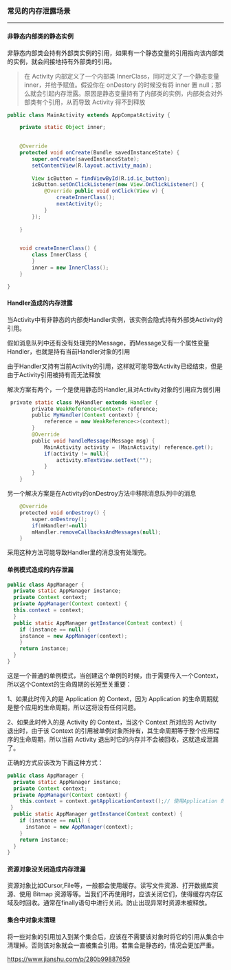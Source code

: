 ### 常见的内存泄露场景

------

#### 非静态内部类的静态实例

非静态内部类会持有外部类实例的引用，如果有一个静态变量的引用指向该内部类的实例，就会间接地持有外部类的引用。

> 在 Activity 内部定义了一个内部类 InnerClass，同时定义了一个静态变量 inner，并给予赋值。假设你在 onDestory 的时候没有将 inner 置 null；那么就会引起内存泄露。原因是静态变量持有了内部类的实例，内部类会对外部类有个引用，从而导致 Activity 得不到释放

```java
public class MainActivity extends AppCompatActivity {

    private static Object inner;
   

    @Override
    protected void onCreate(Bundle savedInstanceState) {
        super.onCreate(savedInstanceState);
        setContentView(R.layout.activity_main);
      
        View icButton = findViewById(R.id.ic_button);
        icButton.setOnClickListener(new View.OnClickListener() {
            @Override public void onClick(View v) {
                createInnerClass();
                nextActivity();
            }
        });
      
    }

  
    void createInnerClass() {
        class InnerClass {
        }
        inner = new InnerClass();
    }

}
```

#### Handler造成的内存泄露

当Activity中有非静态的内部类Handler实例，该实例会隐式持有外部类Activity的引用。

假如消息队列中还有没有处理完的Message，而Message又有一个属性变量Handler，也就是持有当前Handler对象的引用

由于Handler又持有当前Activity的引用，这样就可能导致Activity已经结束，但是由于Activity引用被持有而无法释放



解决方案有两个，一个是使用静态的Handler,且对Activity对象的引用应为弱引用

```java
 private static class MyHandler extends Handler {
        private WeakReference<Context> reference;
        public MyHandler(Context context) {
            reference = new WeakReference<>(context);
        }
        @Override
        public void handleMessage(Message msg) {
            MainActivity activity = (MainActivity) reference.get();
            if(activity != null){
                activity.mTextView.setText("");
            }
        }
    }
```

另一个解决方案是在Activity的onDestroy方法中移除消息队列中的消息

```java
    @Override
    protected void onDestroy() {
        super.onDestroy();
        if(mHandler!=null)
        mHandler.removeCallbacksAndMessages(null);
    }
```

采用这种方法可能导致Handler里的消息没有处理完。



#### 单例模式造成的内存泄漏

```java
public class AppManager {
  private static AppManager instance;
  private Context context;
  private AppManager(Context context) {
  this.context = context;
  }
  public static AppManager getInstance(Context context) {
    if (instance == null) {
    instance = new AppManager(context);
    }
    return instance;
  }
}
```

这是一个普通的单例模式，当创建这个单例的时候，由于需要传入一个Context，所以这个Context的生命周期的长短至关重要：

1、如果此时传入的是 Application 的 Context，因为 Application 的生命周期就是整个应用的生命周期，所以这将没有任何问题。

2、如果此时传入的是 Activity 的 Context，当这个 Context 所对应的 Activity 退出时，由于该 Context 的引用被单例对象所持有，其生命周期等于整个应用程序的生命周期，所以当前 Activity 退出时它的内存并不会被回收，这就造成泄漏了。

正确的方式应该改为下面这种方式：

```java
public class AppManager {
  private static AppManager instance;
  private Context context;
  private AppManager(Context context) {
    this.context = context.getApplicationContext();// 使用Application 的context
 }
  public static AppManager getInstance(Context context) {
    if (instance == null) {
      instance = new AppManager(context);
    }
    return instance;
  }
}
```



#### 资源对象没关闭造成内存泄漏

资源对象比如Cursor,File等，一般都会使用缓存。读写文件资源、打开数据库资源、使用 Bitmap 资源等等。当我们不再使用时，应该关闭它们，使得缓存内存区域及时回收。通常在finally语句中进行关闭。防止出现异常时资源未被释放。



#### 集合中对象未清理

将一些对象的引用加入到某个集合后，应该在不需要该对象时将它的引用从集合中清理掉。否则该对象就会一直被集合引用。若集合是静态的，情况会更加严重。



https://www.jianshu.com/p/280b99887659